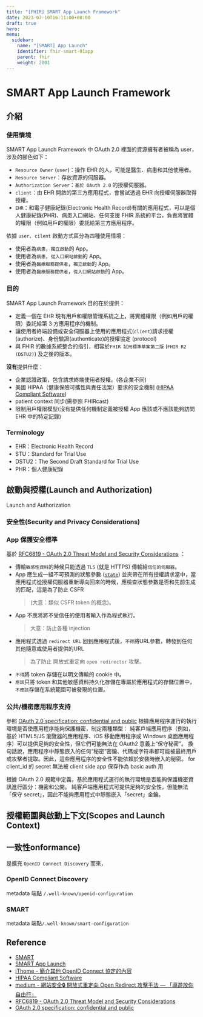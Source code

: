 ```yaml
---
title: "[FHIR] SMART App Launch Framework"
date: 2023-07-10T16:11:00+08:00
draft: true
hero: 
menu:
  sidebar:
    name: "[SMART] App Launch"
    identifier: fhir-smart-01app
    parent: fhir 
    weight: 2001
---
```

# SMART App Launch Framework
## 介紹
### 使用情境

SMART App Launch Framework 中 OAuth 2.0 裡面的資源擁有者被稱為 user，涉及的腳色如下：
 - `Resource Owner` (`user`)：操作 EHR 的人，可能是醫生、病患和其他使用者。
 - `Resource Server`：存放資源的伺服器。
 - `Authorization Server`：`基於 OAuth 2.0` 的授權伺服器。
 - `client`：由 EHR 開啟的第三方應用程式，會嘗試透過 EHR 向授權伺服器取得授權。
 - `EHR`：和電子健康紀錄(Electronic Health Record)有關的應用程式，可以是個人健康紀錄(PHR)、病患入口網站、任何支援 FHIR 系統的平台，負責將實體的權限（例如用戶的權限）委託給第三方應用程序。

依據 `user`、`cilent` 啟動方式區分為四種使用情境：
 - 使用者為`病患`，`獨立啟動`的 App。
 - 使用者為`病患`，`從入口網站啟動`的 App。
 - 使用者為`醫療服務提供者`，`獨立啟動`的 App。
 - 使用者為`醫療服務提供者`，`從入口網站啟動`的 App。

### 目的
SMART App Launch Framework 目的在於提供：
 - 定義一個在 EHR 現有用戶和權限管理系統之上，將實體權限（例如用戶的權限）委託給第 3 方應用程序的機制。
 - 讓使用者終端設備或安全伺服器上使用的應用程式(`client`)請求授權(authorize)、身份驗證(authenticate)的授權協定 (protocol)
 - 與 FHIR 的數據系統整合的指引，相容於`FHIR 試用標準草案第二版` (`FHIR R2 (DSTU2)`) 及之後的版本。   

**沒有**提供什麼：
 - 企業認證政策，包含請求終端使用者授權。(各企業不同)
 - 美國 HIPAA（健康保險可攜性與責任法案）要求的安全機制 ([HIPAA Compliant Software](http://whatishipaa.org/hipaa-compliant-software.php))
 - patient context 同步(需參照 FHIRcast)
 - 限制用戶權限模型(沒有提供任何機制定義被授權 App 應該或不應該能夠訪問 EHR 中的特定記錄)

### Terminology 
 - EHR：Electronic Health Record
 - STU：Standard for Trial Use
 - DSTU2：The Second Draft Standard for Trial Use
 - PHR：個人健康紀錄

## 啟動與授權(Launch and Authorization)
Launch and Authorization 


### 安全性(Security and Privacy Considerations)
### App 保護安全標準
基於 [RFC6819 - OAuth 2.0 Threat Model and Security Considerations](https://datatracker.ietf.org/doc/html/rfc6819) ：
 - 傳輸`敏感性資料`的時候只能透過 `TLS` (就是 HTTPS) 傳輸給`信任的伺服器`。
 - App 應生成一組不可預測的狀態參數 ([`state`](https://datatracker.ietf.org/doc/html/rfc6819#section-5.3.5)) 並夾帶在所有授權請求當中，當應用程式從授權伺服器重新導向回來的時候，應檢查狀態參數是否和先前生成的匹配，這是為了防止 CSFR  
    > (大意：類似 CSFR token 的概念)。
 - App 不應將將不受信任的使用者輸入作為程式執行。  
    > 大意：防止各種 injection
 - 應用程式透過 `redirect URL` 回到應用程式後，`不得`將URL參數，轉發到任何其他隨意或使用者提供的URL
    > 為了防止 開放式重定向 `open redirector` 攻擊。
 - `不得`將 token 存儲在以明文傳輸的 cookie 中。
 - `應該`只將 token 和其他敏感資料持久化存儲在專屬於應用程式的存儲位置中，`不應該`存儲在系統範圍可被發現的位置。
### 公共/機密應用程序支持 
參照 [ OAuth 2.0 specification: confidential and public](https://tools.ietf.org/html/rfc6749#section-2.1) 根據應用程序運行的執行環境是否使應用程序能夠保護機密，制定兩種類型：
純客戶端應用程序（例如，基於 HTML5/JS 瀏覽器的應用程序、iOS 移動應用程序或 Windows 桌面應用程序）可以提供足夠的安全性，但它們可能無法在 OAuth2 意義上“保守秘密”。
換句話說，應用程序中靜態嵌入的任何“秘密”密鑰、代碼或字符串都可能被最終用戶或攻擊者提取。因此，這些應用程序的安全性不能依賴於安裝時嵌入的秘密。
for client_id 的 secret 無法被 client side app 保存作為 basic auth 用

根據 OAuth 2.0 規範中定義，基於應用程式運行的執行環境是否能夠保護機密資訊進行區分：機密和公開。
純客戶端應用程式可提供足夠的安全性，但能無法「保守 secret」，因此不能夠應用程式中靜態嵌入「secret」金鑰。

## 授權範圍與啟動上下文(Scopes and Launch Context)









## 一致性onformance)
是擴充 `OpenID Connect Discovery` 而來，
### OpenID Connect Discovery
metadata 端點 `/.well-known/openid-configuration`
### SMART 
metadata 端點`/.well-known/smart-configuration`
### 
## Reference
- [SMART](https://smarthealthit.org/)
- [SMART App Launch](https://build.fhir.org/ig/HL7/smart-app-launch/toc.html)
- [iThome - 簡介其他 OpenID Connect 協定的內容](https://ithelp.ithome.com.tw/articles/10227389)
- [HIPAA Compliant Software](http://whatishipaa.org/hipaa-compliant-software.php)
- [ medium - 網站安全🔒 開放式重定向 Open Redirect 攻擊手法 — 「導遊放你自由行」](https://medium.com/%E7%A8%8B%E5%BC%8F%E7%8C%BF%E5%90%83%E9%A6%99%E8%95%89/%E7%B6%B2%E7%AB%99%E5%AE%89%E5%85%A8-%E9%96%8B%E6%94%BE%E5%BC%8F%E9%87%8D%E5%AE%9A%E5%90%91-open-redirect-%E6%94%BB%E6%93%8A%E6%89%8B%E6%B3%95-68c745b53a3b)
 - [RFC6819 - OAuth 2.0 Threat Model and Security Considerations](https://datatracker.ietf.org/doc/html/rfc6819)
 - [ OAuth 2.0 specification: confidential and public](https://tools.ietf.org/html/rfc6749#section-2.1)